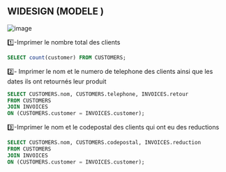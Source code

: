 
## WIDESIGN (MODELE )

![image](modele4.jpg)



:one:-Imprimer le nombre total des clients 

```sql
SELECT count(customer) FROM CUSTOMERS;
```

:two:- Imprimer le nom et le numero de telephone des clients ainsi que les dates ils ont retournés leur produit 

```sql
SELECT CUSTOMERS.nom, CUSTOMERS.telephone, INVOICES.retour
FROM CUSTOMERS
JOIN INVOICES 
ON (CUSTOMERS.customer = INVOICES.customer);
```


:three:-Imprimer le nom et le codepostal des clients qui ont eu des reductions 

```sql
SELECT CUSTOMERS.nom, CUSTOMERS.codepostal, INVOICES.reduction
FROM CUSTOMERS
JOIN INVOICES 
ON (CUSTOMERS.customer = INVOICES.customer);
```
